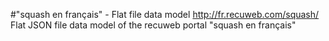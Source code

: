 #"squash en français" - Flat file data model
http://fr.recuweb.com/squash/
Flat JSON file data model of the recuweb portal "squash en français"
